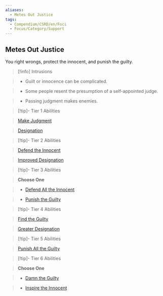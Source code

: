 ```yaml
---
aliases:
  - Metes Out Justice
tags:
  - Compendium/CSRD/en/Foci
  - Focus/Category/Support
---
```

  
    
## Metes Out Justice    
You right wrongs, protect the innocent, and punish the guilty.    
  
>[!info] Intrusions    
>- Guilt or innocence can be complicated.    
>- Some people resent the presumption of a self-appointed judge.    
>- Passing judgment makes enemies.    
  
  
>[!tip]- Tier 1 Abilities    
> [Make Judgment](Make-Judgment.md)    
> [Designation](Designation.md)    
  
  
>[!tip]- Tier 2 Abilities    
> [Defend the Innocent](Defend-the-Innocent.md)    
> [Improved Designation](Improved-Designation.md)    
  
  
>[!tip]- Tier 3 Abilities    
> **Choose One**    
>- [Defend All the Innocent](Defend-All-the-Innocent.md)    
>- [Punish the Guilty](Punish-the-Guilty.md)    
  
  
>[!tip]- Tier 4 Abilities    
> [Find the Guilty](Find-the-Guilty.md)    
> [Greater Designation](Greater-Designation.md)    
  
  
>[!tip]- Tier 5 Abilities    
> [Punish All the Guilty](Punish-All-the-Guilty.md)    
  
  
>[!tip]- Tier 6 Abilities    
> **Choose One**    
>- [Damn the Guilty](Damn-the-Guilty.md)    
>- [Inspire the Innocent](Inspire-the-Innocent.md)
